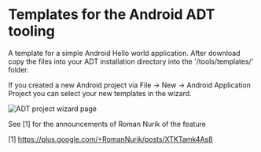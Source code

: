Templates for the Android ADT tooling
=====================================

A template for a simple Android Hello world application. After download copy the files into your ADT installation directory into the '<android-sdk-folder>/tools/templates/' folder. 

If you created a new Android project via File -> New -> Android Application Project you can select your new templates in the wizard.

![ADT project wizard page](https://github.com/vogellacompany/android-adt-templates/raw/master/images/projectwiazrd.png "ADT project wizard page")

See [1] for the announcements of Roman Nurik of the feature

[1] https://plus.google.com/+RomanNurik/posts/XTKTamk4As8



